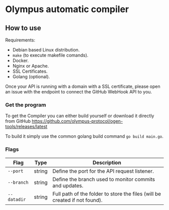 # Olympus automatic compiler

## How to use

Requirements:

- Debian based Linux distribution.
- `make` (to execute makefile comands).
- Docker.
- Nginx or Apache.
- SSL Certificates.
- Golang (optional).

Once your API is running with a domain with a SSL certificate, please open an issue with the endpoint to connect the GitHub WebHook API to you.

### Get the program

To get the Compiler you can either build yourself or download it directly from GitHub <https://github.com/olympus-protocol/ogen-tools/releases/latest>

To build it simply use the common golang build command `go build main.go`.

### Flags

| Flag        | Type   | Description                                                                |
|-------------|--------|----------------------------------------------------------------------------|
| `--port`    | string | Define the port for the API request listener.                              |
| `--branch`  | string | Define the branch used to monitor commits and updates.                     |
| `--datadir` | string | Full path of the folder to store the files (will be created if not found). |

